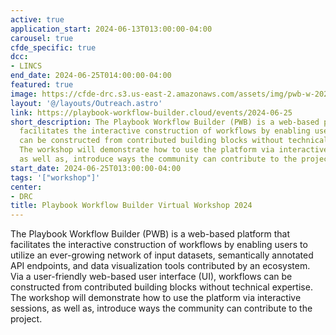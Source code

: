 ```yaml
---
active: true
application_start: 2024-06-13T013:00:00-04:00
carousel: true
cfde_specific: true
dcc:
- LINCS
end_date: 2024-06-25T014:00:00-04:00
featured: true
image: https://cfde-drc.s3.us-east-2.amazonaws.com/assets/img/pwb-w-2024.png
layout: '@/layouts/Outreach.astro'
link: https://playbook-workflow-builder.cloud/events/2024-06-25
short_description: The Playbook Workflow Builder (PWB) is a web-based platform that
  facilitates the interactive construction of workflows by enabling users. The workflows
  can be constructed from contributed building blocks without technical expertise.
  The workshop will demonstrate how to use the platform via interactive sessions,
  as well as, introduce ways the community can contribute to the project.
start_date: 2024-06-25T013:00:00-04:00
tags: '["workshop"]'
center:
- DRC
title: Playbook Workflow Builder Virtual Workshop 2024
---
```

The Playbook Workflow Builder (PWB) is a web-based platform that facilitates the interactive construction of workflows by enabling users to utilize an ever-growing network of input datasets, semantically annotated API endpoints, and data visualization tools contributed by an ecosystem. Via a user-friendly web-based user interface (UI), workflows can be constructed from contributed building blocks without technical expertise. The workshop will demonstrate how to use the platform via interactive sessions, as well as, introduce ways the community can contribute to the project. 